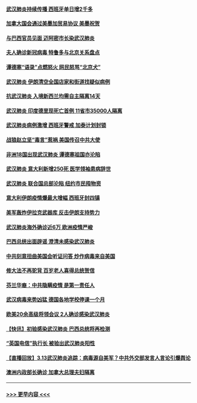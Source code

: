 #### [武汉肺炎持续传播 西班牙单日增2千多](../pages/prog202/a102799649.md?t=03150102) 
#### [加拿大国会通过美墨加贸易协议  美墨祝贺](../pages/prog202/a102799636.md?t=03150102) 
#### [与巴西官员见面 迈阿密市长染武汉肺炎](../pages/prog202/a102799484.md?t=03150102) 
#### [夫人确诊新冠病毒 特鲁多与北京关系盘点](../pages/prog202/a102799474.md?t=03150102) 
#### [谭德塞“语录”点燃怒火 网民怒骂“北京犬”](../pages/prog202/a102799480.md?t=03150102) 
#### [武汉肺炎 伊朗清空全国店家和街道找疑似病例](../pages/prog202/a102799451.md?t=03150102) 
#### [抗武汉肺炎 入境新西兰均需自主隔离14天](../pages/prog202/a102799406.md?t=03150102) 
#### [武汉肺炎 印度德里现死亡首例 11省市35000人隔离](../pages/prog202/a102799379.md?t=03150102) 
#### [武汉肺炎病例激增 西班牙警戒 加泰计划封锁](../pages/prog202/a102799338.md?t=03150102) 
#### [战狼赵立坚“毒言”惹祸 美国传召中共大使](../pages/prog202/a102799314.md?t=03150102) 
#### [非洲18国出现武汉肺炎 谭德塞祖国亦沦陷](../pages/prog202/a102799302.md?t=03150102) 
#### [武汉肺炎 意大利新增250死 医学领袖患病辞世](../pages/prog202/a102799253.md?t=03150102) 
#### [武汉肺炎 联合国总部沦陷 纽约市民囤物资](../pages/prog202/a102799239.md?t=03150102) 
#### [意大利伊朗疫情爆最大增幅 西班牙封四镇](../pages/prog202/a102798969.md?t=03150102) 
#### [美军轰炸伊拉克武器库 反击伊朗支持势力](../pages/prog202/a102799127.md?t=03150102) 
#### [武汉肺炎海外确诊近6万 欧洲疫情严峻](../pages/prog202/a102799147.md?t=03150102) 
#### [巴西总统出面辟谣  澄清未感染武汉肺炎](../pages/prog202/a102799066.md?t=03150102) 
#### [中共刻意扭曲美国会听证问答 炒作病毒来自美国](../pages/prog202/a102799022.md?t=03150102) 
#### [修大法不再驼背 百岁老人喜得总统贺信](../pages/prog202/a102799026.md?t=03150102) 
#### [芬兰华裔：中共隐瞒疫情 是第一责任人](../pages/prog202/a102798951.md?t=03150102) 
#### [武汉病毒来势凶猛 德国各地学校停课一个月](../pages/prog202/a102798978.md?t=03150102) 
#### [欧美20余高级将领会议 2人确诊感染武汉肺炎](../pages/prog202/a102798930.md?t=03150102) 
#### [【快讯】初验感染武汉肺炎 巴西总统将再检测](../pages/prog202/a102798917.md?t=03150102) 
#### [“英国电信”执行长 被验出武汉肺炎阳性](../pages/prog202/a102798904.md?t=03150102) 
#### [【直播回放】3.13武汉肺炎追踪：病毒源自美军？中共外交部发言人言论引爆舆论](../pages/prog202/a102798842.md?t=03150102) 
#### [澳洲内政部长确诊 加拿大总理夫妇隔离](../pages/prog202/a102798781.md?t=03150102) 

----
#### [ >>> 更早内容 <<< ](../indexes/prog202-earlier.md)
